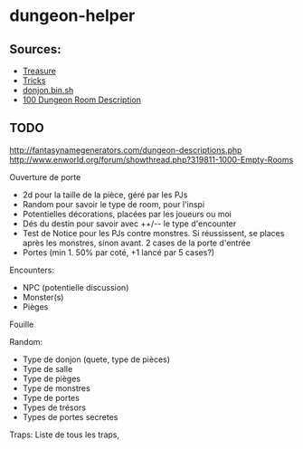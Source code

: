 # dungeon-helper

## Sources:

- [Treasure](http://angband.oook.cz/steamband/Treasure.pdf)
- [Tricks](http://angband.oook.cz/steamband/Tricks.pdf)
- [donjon.bin.sh](https://donjon.bin.sh/)
- [100 Dungeon Room Description](http://archive.wizards.com/default.asp?x=dnd/ru/20051026a&page=2)


## TODO
http://fantasynamegenerators.com/dungeon-descriptions.php
http://www.enworld.org/forum/showthread.php?319811-1000-Empty-Rooms


Ouverture de porte
  - 2d pour la taille de la pièce, géré par les PJs
  - Random pour savoir le type de room, pour l'inspi
  - Potentielles décorations, placées par les joueurs ou moi
  - Dés du destin pour savoir avec ++/-- le type d'encounter
  - Test de Notice pour les PJs contre monstres. Si réussissent, se places après
    les monstres, sinon avant. 2 cases de la porte d'entrée
  - Portes (min 1. 50% par coté, +1 lancé par 5 cases?)

Encounters:
  - NPC (potentielle discussion)
  - Monster(s)
  - Pièges

Fouille


Random:
  - Type de donjon (quete, type de pièces)
  - Type de salle
  - Type de pièges
  - Type de monstres
  - Type de portes
  - Types de trésors
  - Types de portes secretes




Traps:
  Liste de tous les traps, 



